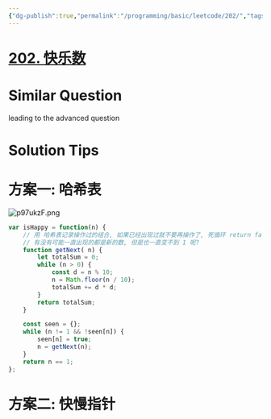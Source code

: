 ```yaml
---
{"dg-publish":true,"permalink":"/programming/basic/leetcode/202/","tags":["leetcode/hash-table","leetcode/pointer/fast-slow","leetcode/unsolved"]}
---
```



# [202. 快乐数](https://leetcode.cn/problems/happy-number/)

# Similar Question

leading to the advanced question

# Solution Tips

# 方案一: 哈希表

![p97ukzF.png](https://s1.ax1x.com/2023/05/24/p97ukzF.png)

```js
var isHappy = function(n) {
    // 用 哈希表记录操作过的组合, 如果已经出现过就不要再操作了, 死循环 return false
    // 有没有可能一直出现的都是新的数, 但是也一直变不到 1 呢?
    function getNext( n) {
        let totalSum = 0;
        while (n > 0) {
            const d = n % 10;
            n = Math.floor(n / 10);
            totalSum += d * d;
        }
        return totalSum;
    }

    const seen = {};
    while (n != 1 && !seen[n]) {
        seen[n] = true;
        n = getNext(n);
    }
    return n == 1;
};
```

# 方案二: 快慢指针
